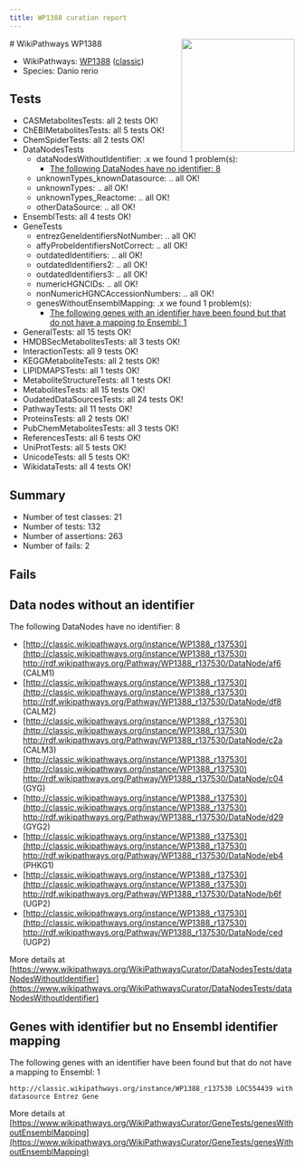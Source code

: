 ```yaml
---
title: WP1388 curation report
---
```


<img style="float: right; width: 200px" src="https://upload.wikimedia.org/wikipedia/commons/thumb/8/83/Wplogo_with_text_500.png/640px-Wplogo_with_text_500.png" />
# WikiPathways WP1388

* WikiPathways: [WP1388](https://wikipathways.org/pathways/WP1388) ([classic](https://classic.wikipathways.org/instance/WP1388))
* Species: Danio rerio
## Tests
* CASMetabolitesTests: all 2 tests OK!
* ChEBIMetabolitesTests: all 5 tests OK!
* ChemSpiderTests: all 2 tests OK!
* DataNodesTests
    * dataNodesWithoutIdentifier: .x we found 1 problem(s):
        * [The following DataNodes have no identifier: 8](#d2d32fa7)
    * unknownTypes_knownDatasource: .. all OK!
    * unknownTypes: .. all OK!
    * unknownTypes_Reactome: .. all OK!
    * otherDataSource: .. all OK!
* EnsemblTests: all 4 tests OK!
* GeneTests
    * entrezGeneIdentifiersNotNumber: .. all OK!
    * affyProbeIdentifiersNotCorrect: .. all OK!
    * outdatedIdentifiers: .. all OK!
    * outdatedIdentifiers2: .. all OK!
    * outdatedIdentifiers3: .. all OK!
    * numericHGNCIDs: .. all OK!
    * nonNumericHGNCAccessionNumbers: .. all OK!
    * genesWithoutEnsemblMapping: .x we found 1 problem(s):
        * [The following genes with an identifier have been found but that do not have a mapping to Ensembl: 1](#40286d83)
* GeneralTests: all 15 tests OK!
* HMDBSecMetabolitesTests: all 3 tests OK!
* InteractionTests: all 9 tests OK!
* KEGGMetaboliteTests: all 2 tests OK!
* LIPIDMAPSTests: all 1 tests OK!
* MetaboliteStructureTests: all 1 tests OK!
* MetabolitesTests: all 15 tests OK!
* OudatedDataSourcesTests: all 24 tests OK!
* PathwayTests: all 11 tests OK!
* ProteinsTests: all 2 tests OK!
* PubChemMetabolitesTests: all 3 tests OK!
* ReferencesTests: all 6 tests OK!
* UniProtTests: all 5 tests OK!
* UnicodeTests: all 5 tests OK!
* WikidataTests: all 4 tests OK!


## Summary

* Number of test classes: 21
* Number of tests: 132
* Number of assertions: 263
* Number of fails: 2

## Fails

<a name="d2d32fa7" />

## Data nodes without an identifier

The following DataNodes have no identifier: 8

* [http://classic.wikipathways.org/instance/WP1388_r137530](http://classic.wikipathways.org/instance/WP1388_r137530) http://rdf.wikipathways.org/Pathway/WP1388_r137530/DataNode/af6 (CALM1)
* [http://classic.wikipathways.org/instance/WP1388_r137530](http://classic.wikipathways.org/instance/WP1388_r137530) http://rdf.wikipathways.org/Pathway/WP1388_r137530/DataNode/df8 (CALM2)
* [http://classic.wikipathways.org/instance/WP1388_r137530](http://classic.wikipathways.org/instance/WP1388_r137530) http://rdf.wikipathways.org/Pathway/WP1388_r137530/DataNode/c2a (CALM3)
* [http://classic.wikipathways.org/instance/WP1388_r137530](http://classic.wikipathways.org/instance/WP1388_r137530) http://rdf.wikipathways.org/Pathway/WP1388_r137530/DataNode/c04 (GYG)
* [http://classic.wikipathways.org/instance/WP1388_r137530](http://classic.wikipathways.org/instance/WP1388_r137530) http://rdf.wikipathways.org/Pathway/WP1388_r137530/DataNode/d29 (GYG2)
* [http://classic.wikipathways.org/instance/WP1388_r137530](http://classic.wikipathways.org/instance/WP1388_r137530) http://rdf.wikipathways.org/Pathway/WP1388_r137530/DataNode/eb4 (PHKG1)
* [http://classic.wikipathways.org/instance/WP1388_r137530](http://classic.wikipathways.org/instance/WP1388_r137530) http://rdf.wikipathways.org/Pathway/WP1388_r137530/DataNode/b6f (UGP2)
* [http://classic.wikipathways.org/instance/WP1388_r137530](http://classic.wikipathways.org/instance/WP1388_r137530) http://rdf.wikipathways.org/Pathway/WP1388_r137530/DataNode/ced (UGP2)


More details at [https://www.wikipathways.org/WikiPathwaysCurator/DataNodesTests/dataNodesWithoutIdentifier](https://www.wikipathways.org/WikiPathwaysCurator/DataNodesTests/dataNodesWithoutIdentifier)

<a name="40286d83" />

## Genes with identifier but no Ensembl identifier mapping

The following genes with an identifier have been found but that do not have a mapping to Ensembl: 1
```
http://classic.wikipathways.org/instance/WP1388_r137530 LOC554439 with datasource Entrez Gene
```

More details at [https://www.wikipathways.org/WikiPathwaysCurator/GeneTests/genesWithoutEnsemblMapping](https://www.wikipathways.org/WikiPathwaysCurator/GeneTests/genesWithoutEnsemblMapping)

